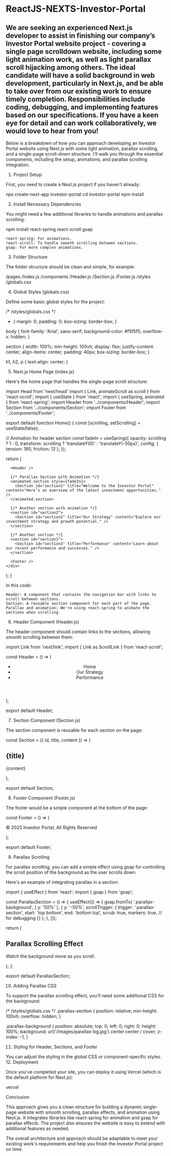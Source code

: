 # ReactJS-NEXTS-Investor-Portal
We are seeking an experienced Next.js developer to assist in finishing our company’s Investor Portal website project - covering a single page scrolldown website, including some light animation work, as well as light parallax scroll hijacking among others. The ideal candidate will have a solid background in web development, particularly in Next.js, and be able to take over from our existing work to ensure timely completion. Responsibilities include coding, debugging, and implementing features based on our specifications. If you have a keen eye for detail and can work collaboratively, we would love to hear from you!
---------------
Below is a breakdown of how you can approach developing an Investor Portal website using Next.js with some light animation, parallax scrolling, and a single-page scroll-down structure. I'll walk you through the essential components, including the setup, animations, and parallax scrolling integration.
1. Project Setup

First, you need to create a Next.js project if you haven’t already:

npx create-next-app investor-portal
cd investor-portal
npm install

2. Install Necessary Dependencies

You might need a few additional libraries to handle animations and parallax scrolling:

npm install react-spring react-scroll gsap

    react-spring: For animations.
    react-scroll: To handle smooth scrolling between sections.
    gsap: For more complex animations.

3. Folder Structure

The folder structure should be clean and simple, for example:

/pages
    /index.js
/components
    /Header.js
    /Section.js
    /Footer.js
/styles
    /globals.css

4. Global Styles (globals.css)

Define some basic global styles for the project:

/* /styles/globals.css */
* {
  margin: 0;
  padding: 0;
  box-sizing: border-box;
}

body {
  font-family: 'Arial', sans-serif;
  background-color: #f5f5f5;
  overflow-x: hidden;
}

section {
  width: 100%;
  min-height: 100vh;
  display: flex;
  justify-content: center;
  align-items: center;
  padding: 40px;
  box-sizing: border-box;
}

h1, h2, p {
  text-align: center;
}

5. Next.js Home Page (index.js)

Here's the home page that handles the single-page scroll structure:

import Head from 'next/head'
import { Link, animateScroll as scroll } from 'react-scroll';
import { useState } from 'react';
import { useSpring, animated } from 'react-spring';
import Header from '../components/Header';
import Section from '../components/Section';
import Footer from '../components/Footer';

export default function Home() {
  const [scrolling, setScrolling] = useState(false);

  // Animation for header section
  const fadeIn = useSpring({
    opacity: scrolling ? 1 : 0,
    transform: scrolling ? 'translateY(0)' : 'translateY(-50px)',
    config: { tension: 180, friction: 12 },
  });

  return (
    <div>
      <Head>
        <title>Investor Portal</title>
        <meta name="description" content="Investor Portal" />
        <link rel="icon" href="/favicon.ico" />
      </Head>

      <Header />

      {/* Parallax Section with Animation */}
      <animated.section style={fadeIn}>
        <Section id="section1" title="Welcome to the Investor Portal" content="Here’s an overview of the latest investment opportunities." />
      </animated.section>

      {/* Another section with animation */}
      <section id="section2">
        <Section id="section2" title="Our Strategy" content="Explore our investment strategy and growth potential." />
      </section>

      {/* Another section */}
      <section id="section3">
        <Section id="section3" title="Performance" content="Learn about our recent performance and successes." />
      </section>

      <Footer />
    </div>
  );
}

In this code:

    Header: A component that contains the navigation bar with links to scroll between sections.
    Section: A reusable section component for each part of the page.
    Parallax and animation: We're using react-spring to animate the sections when scrolling.

6. Header Component (Header.js)

The header component should contain links to the sections, allowing smooth scrolling between them:

import Link from 'next/link';
import { Link as ScrollLink } from 'react-scroll';

const Header = () => (
  <header>
    <nav>
      <ul>
        <li>
          <ScrollLink to="section1" smooth={true} duration={500}>Home</ScrollLink>
        </li>
        <li>
          <ScrollLink to="section2" smooth={true} duration={500}>Our Strategy</ScrollLink>
        </li>
        <li>
          <ScrollLink to="section3" smooth={true} duration={500}>Performance</ScrollLink>
        </li>
      </ul>
    </nav>
  </header>
);

export default Header;

7. Section Component (Section.js)

The section component is reusable for each section on the page:

const Section = ({ id, title, content }) => (
  <section id={id}>
    <h2>{title}</h2>
    <p>{content}</p>
  </section>
);

export default Section;

8. Footer Component (Footer.js)

The footer would be a simple component at the bottom of the page:

const Footer = () => (
  <footer>
    <p>© 2025 Investor Portal, All Rights Reserved</p>
  </footer>
);

export default Footer;

9. Parallax Scrolling

For parallax scrolling, you can add a simple effect using gsap for controlling the scroll position of the background as the user scrolls down.

Here's an example of integrating parallax in a section:

import { useEffect } from 'react';
import { gsap } from 'gsap';

const ParallaxSection = () => {
  useEffect(() => {
    gsap.fromTo(
      '.parallax-background', 
      { y: '50%' }, 
      { y: '-50%', scrollTrigger: {
        trigger: '.parallax-section',
        start: 'top bottom',
        end: 'bottom top',
        scrub: true,
        markers: true, // for debugging
      }}
    );
  }, []);

  return (
    <section className="parallax-section">
      <div className="parallax-background">
        <h2>Parallax Scrolling Effect</h2>
        <p>Watch the background move as you scroll.</p>
      </div>
    </section>
  );
};

export default ParallaxSection;

10. Adding Parallax CSS

To support the parallax scrolling effect, you’ll need some additional CSS for the background:

/* /styles/globals.css */
.parallax-section {
  position: relative;
  min-height: 100vh;
  overflow: hidden;
}

.parallax-background {
  position: absolute;
  top: 0;
  left: 0;
  right: 0;
  height: 100%;
  background: url('/images/parallax-bg.jpg') center center / cover;
  z-index: -1;
}

11. Styling for Header, Sections, and Footer

You can adjust the styling in the global CSS or component-specific styles.
12. Deployment

Once you've completed your site, you can deploy it using Vercel (which is the default platform for Next.js):

vercel

Conclusion

This approach gives you a clean structure for building a dynamic single-page website with smooth scrolling, parallax effects, and animation using Next.js. It integrates libraries like react-spring for animation and gsap for parallax effects. The project also ensures the website is easy to extend with additional features as needed.

The overall architecture and approach should be adaptable to meet your existing work's requirements and help you finish the Investor Portal project on time.
